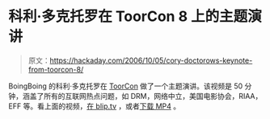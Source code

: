 # 科利·多克托罗在 ToorCon 8 上的主题演讲

> 原文：<https://hackaday.com/2006/10/05/cory-doctorows-keynote-from-toorcon-8/>

BoingBoing 的科利·多克托罗在 [ToorCon](http://toorcon.org/) 做了一个主题演讲。该视频是 50 分钟，涵盖了所有的互联网热点问题，如 DRM，网络中立，美国电影协会，RIAA，EFF 等。看上面的视频，[在 blip.tv](http://blip.tv/file/3665273/) ，或者[下载 MP4](http://blip.tv/file/get/Gameguy43-CoryDoctorowsKeynoteFromToorCon8827.mp4) 。